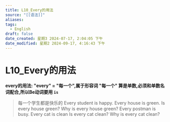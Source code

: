 ```yaml
---
title: L10_Every的用法
source: "[[语法]]"
aliases: 
tags:
  - English
draft: false
date_created: 星期3 2024-07-17, 2:04:05 下午
date_modified: 星期2 2024-09-17, 4:16:43 下午
---
```


# L10_Every的用法

**every的用法: "every" = "每一个",属于形容词
"每一个" 算是单数,必须和单数名词配合,所以Be动词要用 `is`**

> 每一个学生都是快乐的 
> Every student is happy.
> Every house is green.
> Is every house green?
> Why is every house green?
> Every postman is busy.
> Every cat is clean 
> Is every cat clean? 
> Why is every cat clean? 